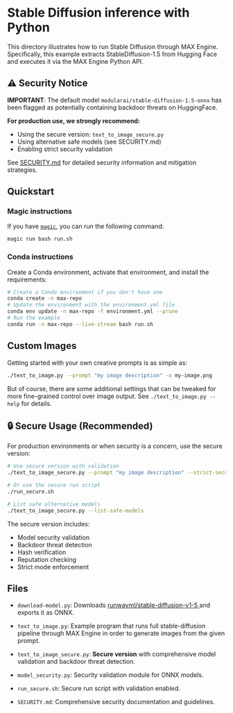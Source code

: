 # Stable Diffusion inference with Python

This directory illustrates how to run Stable Diffusion through MAX Engine.
Specifically, this example extracts StableDiffusion-1.5 from Hugging Face and executes
it via the MAX Engine Python API.

## ⚠️ Security Notice

**IMPORTANT**: The default model `modularai/stable-diffusion-1.5-onnx` has been flagged as potentially containing backdoor threats on HuggingFace. 

**For production use, we strongly recommend:**
- Using the secure version: `text_to_image_secure.py`
- Using alternative safe models (see SECURITY.md)
- Enabling strict security validation

See [SECURITY.md](SECURITY.md) for detailed security information and mitigation strategies.

## Quickstart

### Magic instructions

If you have [`magic`](https://docs.modular.com/magic), you can run the
following command:

```sh
magic run bash run.sh
```

### Conda instructions

Create a Conda environment, activate that environment, and install the
requirements:

```sh
# Create a Conda environment if you don't have one
conda create -n max-repo
# Update the environment with the environment.yml file
conda env update -n max-repo -f environment.yml --prune
# Run the example
conda run -n max-repo --live-stream bash run.sh
```

## Custom Images

Getting started with your own creative prompts is as simple as:

```sh
./text_to_image.py --prompt "my image description" -o my-image.png
```

But of course, there are some additional settings that can be tweaked for more
fine-grained control over image output. See `./text_to_image.py --help` for
details.

## 🔒 Secure Usage (Recommended)

For production environments or when security is a concern, use the secure version:

```sh
# Use secure version with validation
./text_to_image_secure.py --prompt "my image description" --strict-security

# Or use the secure run script
./run_secure.sh

# List safe alternative models
./text_to_image_secure.py --list-safe-models
```

The secure version includes:
- Model security validation
- Backdoor threat detection
- Hash verification
- Reputation checking
- Strict mode enforcement

## Files

- `download-model.py`: Downloads [runwayml/stable-diffusion-v1-5
](https://huggingface.co/runwayml/stable-diffusion-v1-5)
and exports it as ONNX.

- `text_to_image.py`: Example program that runs full stable-diffusion pipeline
through MAX Engine in order to generate images from the given prompt.

- `text_to_image_secure.py`: **Secure version** with comprehensive model validation and backdoor threat detection.

- `model_security.py`: Security validation module for ONNX models.

- `run_secure.sh`: Secure run script with validation enabled.

- `SECURITY.md`: Comprehensive security documentation and guidelines.
